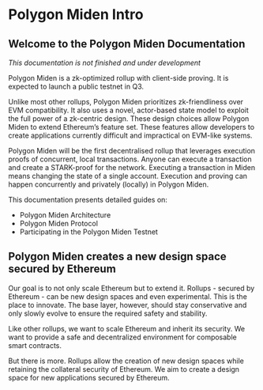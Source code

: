 # Polygon Miden Intro

## Welcome to the Polygon Miden Documentation
*This documentation is not finished and under development*

Polygon Miden is a zk-optimized rollup with client-side proving. It is expected to launch a public testnet in Q3. 

Unlike most other rollups, Polygon Miden prioritizes zk-friendliness over EVM compatibility. It also uses a novel, actor-based state model to exploit the full power of a zk-centric design. These design choices allow Polygon Miden to extend Ethereum’s feature set. These features allow developers to create applications currently difficult and impractical on EVM-like systems. 

Polygon Miden will be the first decentralised rollup that leverages execution proofs of concurrent, local transactions. Anyone can execute a transaction and create a STARK-proof for the network. Executing a transaction in Miden means changing the state of a single account. Execution and proving can happen concurrently and privately (locally) in Polygon Miden.

This documentation presents detailed guides on:

- Polygon Miden Architecture
- Polygon Miden Protocol
- Participating in the Polygon Miden Testnet

## Polygon Miden creates a new design space secured by Ethereum
Our goal is to not only scale Ethereum but to extend it. Rollups - secured by Ethereum - can be new design spaces and even experimental. This is the place to innovate. The base layer, however, should stay conservative and only slowly evolve to ensure the required safety and stability. 

Like other rollups, we want to scale Ethereum and inherit its security. We want to provide a safe and decentralized environment for composable smart contracts. 

But there is more. Rollups allow the creation of new design spaces while retaining the collateral security of Ethereum. We aim to create a design space for new applications secured by Ethereum.
